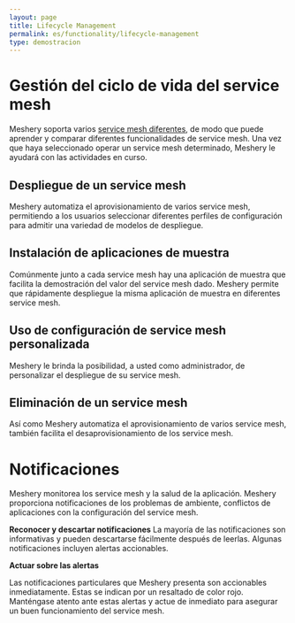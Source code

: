 ```yaml
---
layout: page
title: Lifecycle Management
permalink: es/functionality/lifecycle-management
type: demostracion
---
```


# Gestión del ciclo de vida del service mesh
Meshery soporta varios [service mesh diferentes](installation/adapters), de modo que puede aprender y comparar diferentes funcionalidades de service mesh. Una vez que haya seleccionado operar un service mesh determinado, Meshery le ayudará con las actividades en curso.

## Despliegue de un service mesh
Meshery automatiza el aprovisionamiento de varios service mesh, permitiendo a los usuarios seleccionar diferentes perfiles de configuración para admitir una variedad de modelos de despliegue.

## Instalación de aplicaciones de muestra
Comúnmente junto a cada service mesh hay una aplicación de muestra que facilita la demostración del valor del service mesh dado. Meshery permite que rápidamente despliegue la misma aplicación de muestra en diferentes service mesh.

## Uso de configuración de service mesh personalizada
Meshery le brinda la posibilidad, a usted como administrador, de personalizar el despliegue de su service mesh.

## Eliminación de un service mesh
Así como Meshery automatiza el aprovisionamiento de varios service mesh, también facilita el desaprovisionamiento de los service mesh.

# Notificaciones
Meshery monitorea los service mesh y la salud de la aplicación. Meshery proporciona notificaciones de los problemas de ambiente, conflictos de aplicaciones con la configuración del service mesh.

**Reconocer y descartar notificaciones**
La mayoría de las notificaciones son informativas y pueden descartarse fácilmente después de leerlas. Algunas notificaciones incluyen alertas accionables.

<strong>Actuar sobre las alertas</strong>

Las notificaciones particulares que Meshery presenta son accionables inmediatamente. Estas se indican por un resaltado de color rojo. Manténgase atento ante estas alertas y actue de inmediato para asegurar un buen funcionamiento del service mesh.
